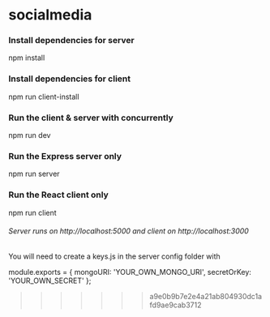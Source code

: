 
# socialmedia
### Install dependencies for server
npm install

### Install dependencies for client
npm run client-install

### Run the client & server with concurrently
npm run dev

### Run the Express server only
npm run server

### Run the React client only
npm run client

###### Server runs on http://localhost:5000 and client on http://localhost:3000

You will need to create a keys.js in the server config folder with


module.exports = {
  mongoURI: 'YOUR_OWN_MONGO_URI',
  secretOrKey: 'YOUR_OWN_SECRET'
};
>>>>>>> a9e0b9b7e2e4a21ab804930dc1afd9ae9cab3712
